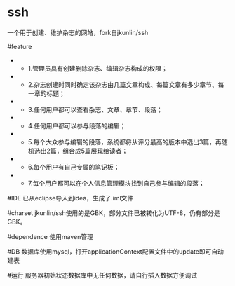 # ssh
一个用于创建、维护杂志的网站，fork自jkunlin/ssh

#feature
- - 1.管理员具有创建删除杂志、编辑杂志构成的权限；
- - 2.杂志创建时同时确定该杂志由几篇文章构成、每篇文章有多少章节、每一章的标题；
- - 3.任何用户都可以查看杂志、文章、章节、段落；
- - 4.任何用户都可以参与段落的编辑；
- - 5.每个大众参与编辑的段落，系统都将从评分最高的版本中选出3篇，再随机选出2篇，组合成5篇展现给读者；
- - 6.每个用户有自己专属的笔记板；
- - 7.每个用户都可以在个人信息管理模块找到自己参与编辑的段落；




#IDE
已从eclipse导入到idea，生成了.iml文件

#charset
jkunlin/ssh使用的是GBK，部分文件已被转化为UTF-8，仍有部分是GBK。

#dependence
使用maven管理

#DB
数据库使用mysql，打开applicationContext配置文件中的<prop key="hibernate.hbm2ddl.auto">update</prop>即可自动建表

#运行
服务器初始状态数据库中无任何数据，请自行插入数据方便调试
